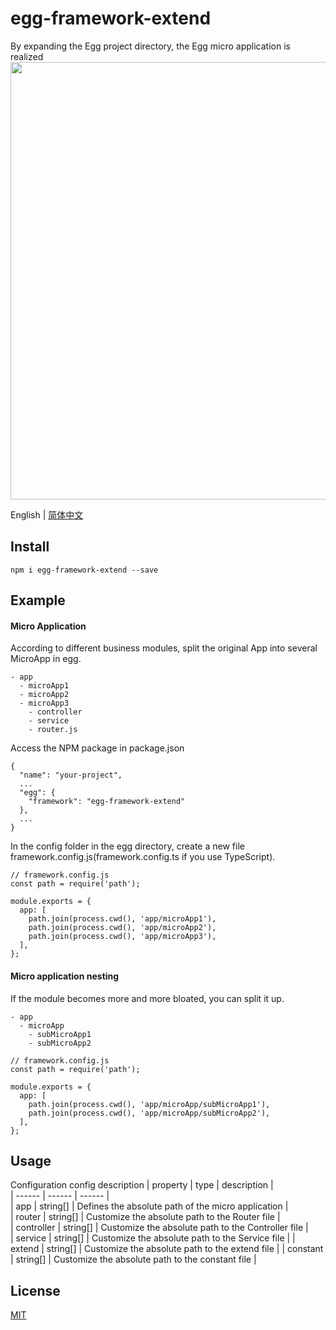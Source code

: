 # egg-framework-extend
By expanding the Egg project directory, the Egg micro application is realized
<img src="https://store-g1.seewo.com/seewoedu_pub_6334eb4993f4474ba5845c2b3c855119" width="700"  align="bottom" />  


English | [简体中文](./README-zh_CN.md)
## Install
```
npm i egg-framework-extend --save
```
## Example
#### Micro Application
According to different business modules, split the original App into several MicroApp in egg.
```
- app
  - microApp1
  - microApp2
  - microApp3
    - controller
    - service
    - router.js
```
Access the NPM package in package.json
```
{
  "name": "your-project",
  ...
  "egg": {
    "framework": "egg-framework-extend"
  },
  ...
}
```
In the config folder in the egg directory, create a new file framework.config.js(framework.config.ts if you use TypeScript).
```
// framework.config.js
const path = require('path');

module.exports = {
  app: [
    path.join(process.cwd(), 'app/microApp1'),
    path.join(process.cwd(), 'app/microApp2'),
    path.join(process.cwd(), 'app/microApp3'),
  ],
};
```
#### Micro application nesting
If the module becomes more and more bloated, you can split it up.
```
- app
  - microApp
    - subMicroApp1
    - subMicroApp2
```
```
// framework.config.js
const path = require('path');

module.exports = {
  app: [
    path.join(process.cwd(), 'app/microApp/subMicroApp1'),
    path.join(process.cwd(), 'app/microApp/subMicroApp2'),
  ],
};
```

## Usage
Configuration config description
| property | type | description |  
| ------ | ------ | ------ |  
| app | string[] | Defines the absolute path of the micro application |  
| router | string[] | Customize the absolute path to the Router file |  
| controller | string[] | Customize the absolute path to the Controller file |  
| service | string[] | Customize the absolute path to the Service file |
| extend | string[] | Customize the absolute path to the extend file |
| constant | string[] | Customize the absolute path to the constant file |  

## License
[MIT](./LICENSE)
